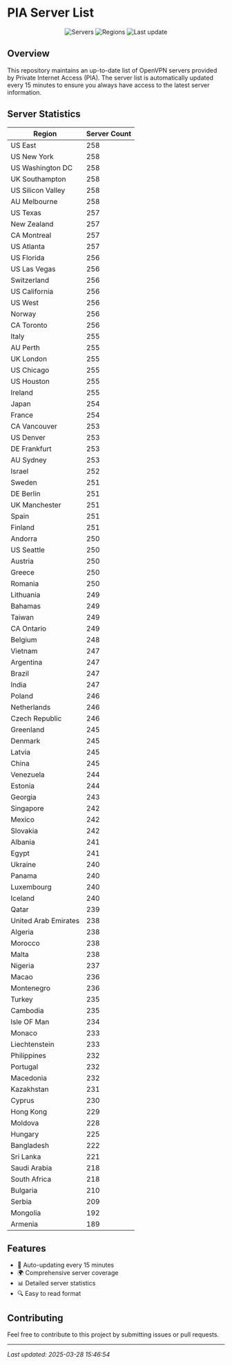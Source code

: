 # PIA Server List

<div align="center">

![Servers](https://img.shields.io/badge/servers-23,612-blue)
![Regions](https://img.shields.io/badge/regions-97-blue)
![Last update](https://img.shields.io/badge/Last_Updated-March_28_2025_10:46_EST-blue)

</div>

## Overview
This repository maintains an up-to-date list of OpenVPN servers provided by Private Internet Access (PIA). The server list is automatically updated every 15 minutes to ensure you always have access to the latest server information.

## Server Statistics
| Region | Server Count |
|--------|--------------|
| US East                        | 258          |
| US New York                    | 258          |
| US Washington DC               | 258          |
| UK Southampton                 | 258          |
| US Silicon Valley              | 258          |
| AU Melbourne                   | 258          |
| US Texas                       | 257          |
| New Zealand                    | 257          |
| CA Montreal                    | 257          |
| US Atlanta                     | 257          |
| US Florida                     | 256          |
| US Las Vegas                   | 256          |
| Switzerland                    | 256          |
| US California                  | 256          |
| US West                        | 256          |
| Norway                         | 256          |
| CA Toronto                     | 256          |
| Italy                          | 255          |
| AU Perth                       | 255          |
| UK London                      | 255          |
| US Chicago                     | 255          |
| US Houston                     | 255          |
| Ireland                        | 255          |
| Japan                          | 254          |
| France                         | 254          |
| CA Vancouver                   | 253          |
| US Denver                      | 253          |
| DE Frankfurt                   | 253          |
| AU Sydney                      | 253          |
| Israel                         | 252          |
| Sweden                         | 251          |
| DE Berlin                      | 251          |
| UK Manchester                  | 251          |
| Spain                          | 251          |
| Finland                        | 251          |
| Andorra                        | 250          |
| US Seattle                     | 250          |
| Austria                        | 250          |
| Greece                         | 250          |
| Romania                        | 250          |
| Lithuania                      | 249          |
| Bahamas                        | 249          |
| Taiwan                         | 249          |
| CA Ontario                     | 249          |
| Belgium                        | 248          |
| Vietnam                        | 247          |
| Argentina                      | 247          |
| Brazil                         | 247          |
| India                          | 247          |
| Poland                         | 246          |
| Netherlands                    | 246          |
| Czech Republic                 | 246          |
| Greenland                      | 245          |
| Denmark                        | 245          |
| Latvia                         | 245          |
| China                          | 245          |
| Venezuela                      | 244          |
| Estonia                        | 244          |
| Georgia                        | 243          |
| Singapore                      | 242          |
| Mexico                         | 242          |
| Slovakia                       | 242          |
| Albania                        | 241          |
| Egypt                          | 241          |
| Ukraine                        | 240          |
| Panama                         | 240          |
| Luxembourg                     | 240          |
| Iceland                        | 240          |
| Qatar                          | 239          |
| United Arab Emirates           | 238          |
| Algeria                        | 238          |
| Morocco                        | 238          |
| Malta                          | 238          |
| Nigeria                        | 237          |
| Macao                          | 236          |
| Montenegro                     | 236          |
| Turkey                         | 235          |
| Cambodia                       | 235          |
| Isle OF Man                    | 234          |
| Monaco                         | 233          |
| Liechtenstein                  | 233          |
| Philippines                    | 232          |
| Portugal                       | 232          |
| Macedonia                      | 232          |
| Kazakhstan                     | 231          |
| Cyprus                         | 230          |
| Hong Kong                      | 229          |
| Moldova                        | 228          |
| Hungary                        | 225          |
| Bangladesh                     | 222          |
| Sri Lanka                      | 221          |
| Saudi Arabia                   | 218          |
| South Africa                   | 218          |
| Bulgaria                       | 210          |
| Serbia                         | 209          |
| Mongolia                       | 192          |
| Armenia                        | 189          |

## Features
- 🔄 Auto-updating every 15 minutes
- 🌍 Comprehensive server coverage
- 📊 Detailed server statistics
- 🔍 Easy to read format

## Contributing
Feel free to contribute to this project by submitting issues or pull requests.

---
*Last updated: 2025-03-28 15:46:54*